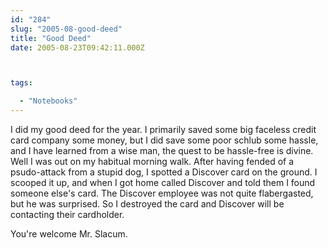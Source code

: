 ```yaml
---
id: "284"
slug: "2005-08-good-deed"
title: "Good Deed"
date: 2005-08-23T09:42:11.000Z



tags:

  - "Notebooks"
---
```

<div class="sqs-html-content">
  <p>I did my good deed for the year.  I primarily saved some big faceless credit card company some money, but I did save some poor schlub some hassle, and I have learned from a wise man, the quest to be hassle-free is divine.
Well I was out on my habitual morning walk.  After having fended of a psudo-attack from a stupid dog, I spotted a Discover card on the ground.  I scooped it up, and when I got home called Discover and told them I found someone else's card.  The Discover employee was not quite flabergasted, but he was surprised.  So I destroyed the card and Discover will be contacting their cardholder.</p>
<p>You're welcome Mr. Slacum.</p>
</div>
